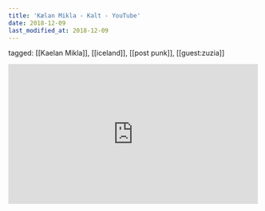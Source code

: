 ```yaml
---
title: 'Kælan Mikla - Kalt - YouTube'
date: 2018-12-09
last_modified_at: 2018-12-09
---
```

tagged: [[Kaelan Mikla]], [[iceland]], [[post punk]], [[guest:zuzia]]
<iframe allow="accelerometer; autoplay; clipboard-write; encrypted-media; gyroscope; picture-in-picture" allowfullscreen="" frameborder="0" height="281" id="youtube_iframe" src="https://www.youtube.com/embed/ImyPz4tqPFU?feature=oembed&amp;enablejsapi=1&amp;origin=https://safe.txmblr.com&amp;wmode=opaque" width="500"></iframe>